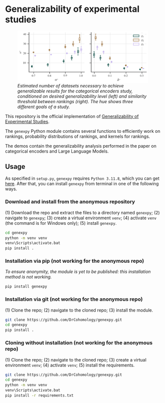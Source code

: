 # Generalizability of experimental studies

<figure>
  <img alt="" src="demos/Categorical encoders/figures/encoders_nstar_alpha_delta.png" title="Nstar" align="center">
  <figcaption><em>
        Estimated number of datasets necessary to achieve generalizable results for the categorical encoders study, 
        conditioned on desired generalizability level (left) and similarity threshold between rankings (right). 
        The hue shows three different goals of a study.
  </em></figcaption>
</figure>


This repository is the official implementation of [Generalizability of Experimental Studies]().

The `genexpy` Python module contains several functions to efficiently work on rankings, probability distributions of 
rankings, and kernels for rankings.

The demos contain the generalizability analysis performed in the paper on categorical encoders and Large Language Models.

## Usage

As specified in `setup.py`, `genexpy` requires `Python 3.11.8`, 
which you can get [here](https://www.python.org/downloads/release/python-3118/).
After that, you can install `genexpy` from terminal in one of the following ways. 

### Download and install from the anonymous repository
(1) Download the repo and extract the files to a directory named `genexpy`; (2) navigate to `genexpy`; (3) create a virtual environment `venv`; (4) activate `venv` (the command is for Windows only); (5) install `genexpy`.
```bash 
cd genexpy                                                           
python -m venv venv                                       
venv\Scripts\activate.bat                                 
pip install .                                                
```

### Installation via pip (not working for the anonymous repo)
_To ensure anonymity, the module is yet to be published: this installation method is not working._
```bash
pip install genexpy
```

### Installation via git (not working for the anonymous repo)
(1) Clone the repo; (2) navigate to the cloned repo; (3) install the module.
```bash
git clone https://github.com/DrCohomology/genexpy.git     
cd genexpy                                                           
pip install .                                             
```

### Cloning without installation (not working for the anonymous repo)
(1) Clone the repo; (2) navigate to the cloned repo; (3) create a virtual environment `venv`; (4) activate `venv`; 
(5) install the requirements.
```bash
git clone https://github.com/DrCohomology/genexpy.git     
cd genexpy
python -m venv venv                                       
venv\Scripts\activate.bat                                 
pip install -r requirements.txt                          
```
